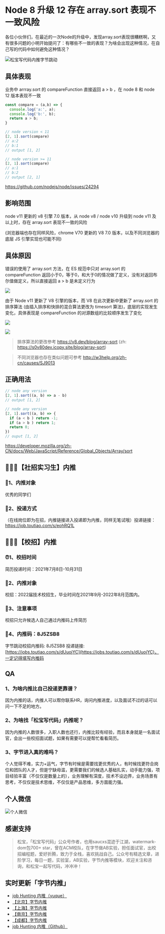 # Node 8 升级 12 存在 array.sort 表现不一致风险
各位小伙伴们，在最近的一次Node的升级中，发现array.sort表现很糟糕啊，又有很多问题的小明开始提问了：有哪些不一致的表现？为啥会出现这种情况，在自己写的代码中如何避免这种情况？

![松宝写代码内推字节跳动](https://cdn.nlark.com/yuque/0/2021/png/276016/1629471862110-794e77db-1f7e-46aa-a07b-4b4acd2b5bbb.png?x-oss-process=image%2Fresize%2Cw_900%2Climit_0%2Fresize%2Cw_900%2Climit_0)

## 具体表现
业务中 arrray.sort 的 compareFunction 直接返回 a > b ，在 node 8 和 node 12 版本表现不一致
```js
const compare = (a,b) => {
  console.log('a:', a);
  console.log('b:', b);
  return a > b;
}

// node version < 11
[2, 1].sort(compare) 
// a:2
// b:1
// output [1, 2]

// node version >= 11
[2, 1].sort(compare)
// a:1
// b:2
// output [2, 1]
```

https://github.com/nodejs/node/issues/24294

## 影响范围
node v11 更新的 v8 引擎 7.0 版本，从 node v8 / node v10 升级到 node v11 及以上时，存在 array.sort 表现不一致的风险

(浏览器端也存在同样风险，chrome V70 更新的 V8 7.0 版本，以及不同浏览器的底层 JS 引擎实现也可能不同)

## 具体原因
错误的使用了 array.sort 方法，在 ES 规范中只对 array.sort 的 compareFunction 返回小于0，等于0，和大于0的情况做了定义，没有对返回布尔值做定义，所以直接返回 a > b 是未定义行为

![](https://cdn.nlark.com/yuque/0/2021/png/276016/1632838418532-e2a2ca59-a923-44da-8f4a-07490b7ff4f2.png)

由于 Node v11 更新了 V8 引擎的版本，而 V8 在此次更新中更新了 array.sort 的排序算法 (由插入排序和快排的混合算法更改为 timesort 算法)，底层的实现发生变化，具体表现是 compareFunction 的对源数组的比较顺序发生了变化

![](https://cdn.nlark.com/yuque/0/2021/png/276016/1632838434393-f836b202-befd-4cc6-a897-1dbea03b1163.png)


![](https://cdn.nlark.com/yuque/0/2021/png/276016/1632838441502-e49e9c4a-0875-4cd6-9c22-731c8885cb25.png)


> 排序算法的更改参考 https://v8.dev/blog/array-sort (zh: https://s0v80dev.icopy.site/blog/array-sort)

> 不同浏览器也存在类似问题可参考 http://w3help.org/zh-cn/causes/SJ9013

## 正确用法
```js
// node any version
[2, 1].sort((a, b) => a - b)
// output [1, 2]

// node any version
[2, 1].sort((a, b) => {
  if (a < b ) return -1;
  if (a > b ) return 1;
  return 0;
})
// ouput [1, 2]
```

https://developer.mozilla.org/zh-CN/docs/Web/JavaScript/Reference/Global_Objects/Array/sort


## 🌟🌟🌟【社招实习生】内推
### 🙋1、内推对象 
优秀的同学们
### 🌟2、投递方式
（在线岗位即为在招，内推链接进入投递即为内推，同样无笔试哦）投递链接：https://job.toutiao.com/s/eohRQ1L


## 🌟🌟🌟【校招】内推
### ⏰1、校招时间 
简历投递时间：2021年7月8日-10月31日 
### 🙋2、内推对象 
校招：2022届技术校招生，毕业时间在2021年9月-2022年8月范围内。
### 📖3、注意事项
校招只允许候选人自己通过内推码上传简历
### 🌟4、内推码：**8J5ZSB8**
字节跳动校招内推码: 8J5ZSB8 
投递链接: [https://jobs.toutiao.com/s/dUuojYC](https://jobs.toutiao.com/s/dUuojYC)，一定记得填写内推码
​


## QA

### 1、为啥内推比自己投递更靠谱？

因为内推的话，内推人可以帮你联系HR，询问内推进度，以及面试不过的话可以问一下不足的地方。

### 2、为啥找「松宝写代码」内推呢？

因为内推的人数很多，入职人数也还行，内推比较有经验，而且本身就是一名面试官，会出一些校招面试题，如果有需要可以提帮忙看看简历。

### 3、字节进入真的难吗？

个人觉得不难，实力+运气，字节有时候是需要找更优秀的人，有时候找更符合岗位和团队的人才，但是宁缺毋滥，更需要我们的候选人基础扎实，动手能力强，项目经验丰富（不仅仅是数量上的），业务理解有深度，技术不设边界，业务场景有思考，不仅仅是技术思维，不仅仅是产品思维，多方面能力强。

## 个人微信

![个人微信](https://cdn.nlark.com/yuque/0/2021/png/276016/1629471940324-1389ccfc-2eb1-4c2d-834c-4f02afbea9a9.png)

## 感谢支持
> 松宝，「松宝写代码」公众号作者，也用saucxs混迹于江湖，watermark-dom包700+ star，曾在ACM校队，在字节做AB实验，担任面试官，出校招编程题，爱好折腾，致力于全栈，喜欢挑战自己。公众号有精选文章，进阶学习，每日一题，实验室，AB实验，字节内推等模块，欢迎关注和咨询，和松宝一起写代码，冲冲冲！

## 实时更新「字节内推」
+ [job Hunting 内推（yuque）](https://github.com/saucxs/job)
+ [【北京】字节内推](https://www.yuque.com/docs/share/abbfa5de-51f1-4804-8654-4faddcf87616)
+ [【上海】字节内推](https://www.yuque.com/docs/share/69ec76e9-d36d-4f11-8ddf-55c6ffbeec28)
+ [【南京】字节内推](https://www.yuque.com/docs/share/1be5a1b8-8254-48a3-a76b-a6dcf399579a)
+ [【成都】字节内推](https://www.yuque.com/docs/share/0e0a07f1-7e10-4324-b654-b28850c07042)
+ [job Hunting 内推（Github）](https://github.com/saucxs/job)
